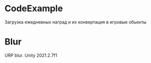 # CodeExample
Загрузка ежедневных наград и их конвертация в игровые обьекты

# Blur
URP blur. Unity 2021.2.7f1
